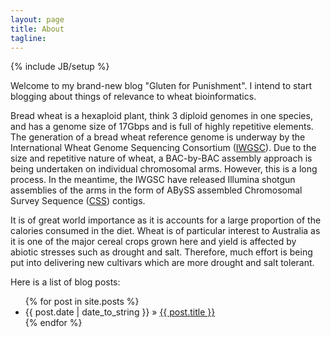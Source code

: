 ```yaml
---
layout: page
title: About
tagline: 
---
```

{% include JB/setup %}

Welcome to my brand-new blog "Gluten for Punishment". I intend to start blogging about things of relevance to
wheat bioinformatics.

Bread wheat is a hexaploid plant, think 3 diploid genomes in one species, and has a genome size of 17Gbps and
is full of highly repetitive elements. The generation of a bread wheat reference genome is underway by the
International Wheat Genome Sequencing Consortium ([IWGSC](http://www.wheatgenome.org/)). Due to the size and
repetitive nature of wheat,
a BAC-by-BAC assembly approach is being undertaken on individual chromosomal arms. However, this is a long
process. In the meantime, the IWGSC have released Illumina shotgun assemblies of the arms in the form of
ABySS assembled Chromosomal Survey Sequence ([CSS](https://urgi.versailles.inra.fr/download/iwgsc/)) contigs.

It is of great world importance as it is accounts for a large proportion of the calories consumed in the diet.
Wheat is of particular interest to Australia as it is one of the major cereal crops grown here and yield is
affected by abiotic stresses such as drought and salt. Therefore, much effort is being put into delivering new
cultivars which are more drought and salt tolerant.

Here is a list of blog posts:

<ul class="posts">
  {% for post in site.posts %}
    <li><span>{{ post.date | date_to_string }}</span> &raquo; <a href="{{ BASE_PATH }}{{ post.url }}">{{ post.title }}</a></li>
  {% endfor %}
</ul>
